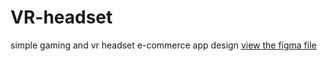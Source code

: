 # VR-headset
simple gaming and vr headset e-commerce app design
[view the figma file](https://www.figma.com/design/0F14mJygy38rYlbAofGndQ/VR-headset?t=issrAttpOsUeTgB9-1)
